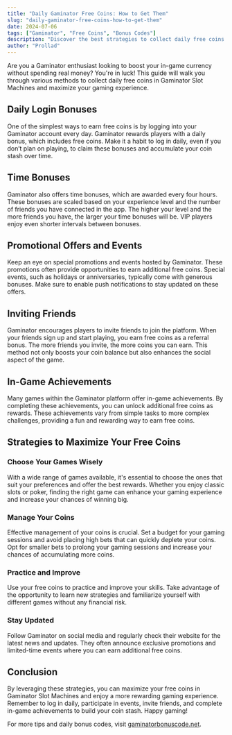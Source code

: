 ```yaml
---
title: "Daily Gaminator Free Coins: How to Get Them"
slug: "daily-gaminator-free-coins-how-to-get-them"
date: 2024-07-06
tags: ["Gaminator", "Free Coins", "Bonus Codes"]
description: "Discover the best strategies to collect daily free coins in Gaminator Slot Machines and maximize your gaming experience."
author: "Prollad"
---
```


Are you a Gaminator enthusiast looking to boost your in-game currency without spending real money? You're in luck! This guide will walk you through various methods to collect daily free coins in Gaminator Slot Machines and maximize your gaming experience.

## Daily Login Bonuses

One of the simplest ways to earn free coins is by logging into your Gaminator account every day. Gaminator rewards players with a daily bonus, which includes free coins. Make it a habit to log in daily, even if you don’t plan on playing, to claim these bonuses and accumulate your coin stash over time.

## Time Bonuses

Gaminator also offers time bonuses, which are awarded every four hours. These bonuses are scaled based on your experience level and the number of friends you have connected in the app. The higher your level and the more friends you have, the larger your time bonuses will be. VIP players enjoy even shorter intervals between bonuses.

## Promotional Offers and Events

Keep an eye on special promotions and events hosted by Gaminator. These promotions often provide opportunities to earn additional free coins. Special events, such as holidays or anniversaries, typically come with generous bonuses. Make sure to enable push notifications to stay updated on these offers.

## Inviting Friends

Gaminator encourages players to invite friends to join the platform. When your friends sign up and start playing, you earn free coins as a referral bonus. The more friends you invite, the more coins you can earn. This method not only boosts your coin balance but also enhances the social aspect of the game.

## In-Game Achievements

Many games within the Gaminator platform offer in-game achievements. By completing these achievements, you can unlock additional free coins as rewards. These achievements vary from simple tasks to more complex challenges, providing a fun and rewarding way to earn free coins.

## Strategies to Maximize Your Free Coins

### Choose Your Games Wisely

With a wide range of games available, it's essential to choose the ones that suit your preferences and offer the best rewards. Whether you enjoy classic slots or poker, finding the right game can enhance your gaming experience and increase your chances of winning big.

### Manage Your Coins

Effective management of your coins is crucial. Set a budget for your gaming sessions and avoid placing high bets that can quickly deplete your coins. Opt for smaller bets to prolong your gaming sessions and increase your chances of accumulating more coins.

### Practice and Improve

Use your free coins to practice and improve your skills. Take advantage of the opportunity to learn new strategies and familiarize yourself with different games without any financial risk.

### Stay Updated

Follow Gaminator on social media and regularly check their website for the latest news and updates. They often announce exclusive promotions and limited-time events where you can earn additional free coins.

## Conclusion

By leveraging these strategies, you can maximize your free coins in Gaminator Slot Machines and enjoy a more rewarding gaming experience. Remember to log in daily, participate in events, invite friends, and complete in-game achievements to build your coin stash. Happy gaming!

For more tips and daily bonus codes, visit [gaminatorbonuscode.net](https://gaminatorbonuscode.net).